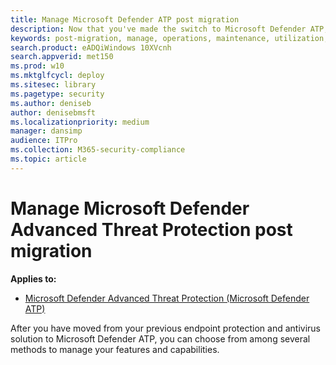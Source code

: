 ```yaml
---
title: Manage Microsoft Defender ATP post migration
description: Now that you've made the switch to Microsoft Defender ATP, your next step is to manage your threat protection features
keywords: post-migration, manage, operations, maintenance, utilization, windows defender advanced threat protection, atp, edr
search.product: eADQiWindows 10XVcnh
search.appverid: met150
ms.prod: w10
ms.mktglfcycl: deploy
ms.sitesec: library
ms.pagetype: security
ms.author: deniseb
author: denisebmsft
ms.localizationpriority: medium
manager: dansimp
audience: ITPro
ms.collection: M365-security-compliance 
ms.topic: article
---
```


# Manage Microsoft Defender Advanced Threat Protection post migration

**Applies to:**
- [Microsoft Defender Advanced Threat Protection (Microsoft Defender ATP)](https://go.microsoft.com/fwlink/p/?linkid=2069559)

After you have moved from your previous endpoint protection and antivirus solution to Microsoft Defender ATP, you can choose from among several methods to manage your features and capabilities. 



